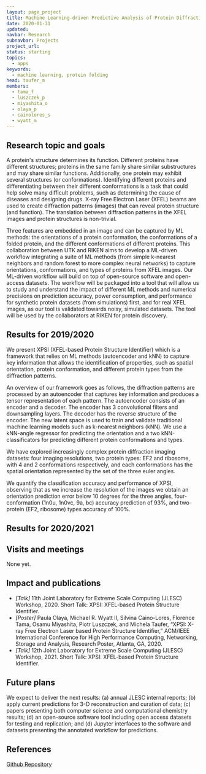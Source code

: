 ```yaml
---
layout: page_project
title: Machine Learning-driven Predictive Analysis of Protein Diffraction Data
date: 2020-01-31
updated:
navbar: Research
subnavbar: Projects
project_url:
status: starting
topics:
  - apps
keywords:
  - machine learning, protein folding
head: taufer_m
members:
  - tama_f
  - luszczek_p
  - miyashita_o
  - olaya_p
  - cainolores_s
  - wyatt_m
---
```


## Research topic and goals

A protein's structure determines its function. Different proteins have different structures; proteins in the same family share similar substructures and may share similar functions. Additionally, one protein may exhibit several structures (or conformations). Identifying different proteins and differentiating between their different conformations is a task that could help solve many difficult problems, such as determining the cause of diseases and designing drugs. X-ray Free Electron Laser (XFEL) beams are used to create diffraction patterns (images) that can reveal protein structure (and function). The translation between diffraction patterns in the XFEL images and protein structures is non-trivial.

Three features are embedded in an image and can be captured by ML methods: the orientations of a protein conformation, the conformations of a folded protein, and the different conformations of different proteins. This collaboration between UTK and RIKEN aims to develop a ML-driven workflow integrating a suite of ML methods (from simple k-nearest neighbors and random forest to more complex neural networks) to capture orientations, conformations, and types of proteins from XFEL images. Our ML-driven workflow will build on top of open-source software and open-access datasets. The workflow will be packaged into a tool that will allow us to study and understand the impact of different ML methods and numerical precisions on prediction accuracy, power consumption, and performance for synthetic protein datasets (from simulations) first, and for real XFEL images, as our tool is validated towards noisy, simulated datasets. The tool will be used by the collaborators at RIKEN for protein discovery.


## Results for 2019/2020
We present XPSI (XFEL-based Protein Structure Identifier) which is a framework that relies on ML methods (autoencoder and kNN) to capture key information that allows the identification of properties, such as spatial orientation, protein conformation, and different protein types from the diffraction patterns. 

An overview of our framework goes as follows, the diffraction patterns are processed by an autoencoder that captures key information and produces a tensor representation of each pattern. The autoencoder consists of an encoder and a decoder. The encoder has 3 convolutional filters and downsampling layers. The decoder has the reverse structure of the encoder. The new latent space is used to train and validate traditional machine learning models such as k-nearest neighbors (kNN). We use a kNN-angle regressor for predicting the orientation and a two kNN-classificators for predicting different protein conformations and types.

We have explored increasingly complex protein diffraction imaging datasets: four imaging resolutions, two protein types: EF2 and ribosome, with 4 and 2 conformations respectively, and each conformations has the spatial orientation represented by the set of the three euler angles. 

We quantify the classification accuracy and performance of XPSI, observing that as we increase the resolution of the images we obtain an orientation prediction error below 10 degrees for the three angles, four-conformation (1n0u, 1n0vc, 9a, bc) accuracy prediction of 93%, and two-protein (EF2, ribosome) types accuracy of 100%.

## Results for 2020/2021

## Visits and meetings
None yet.

## Impact and publications

 * _[Talk]_ 11th Joint Laboratory for Extreme Scale Computing (JLESC) Workshop, 2020. Short Talk: XPSI: XFEL-based Protein Structure Identifier.
 * _[Poster]_ Paula Olaya, Michael R. Wyatt II, Silvina Caino-Lores, Florence Tama, Osamu Miyashita, Piotr Luszczek, and Michela Taufer, “XPSI: X-ray Free Electron Laser based Protein Structure Identifier,” ACM/IEEE International Conference for High Performance Computing, Networking, Storage and Analysis, Research Poster, Atlanta, GA, 2020.
 * _[Talk]_ 12th Joint Laboratory for Extreme Scale Computing (JLESC) Workshop, 2021. Short Talk: XPSI: XFEL-based Protein Structure Identifier.


## Future plans
We expect to deliver the next results: (a) annual JLESC internal reports; (b) apply current predictions for 3-D reconstruction and curation of data; (c) papers presenting both computer science and computational chemistry results;  (d) an open-source software tool including open access datasets for testing and replication; and (d) Jupyter interfaces to the software and datasets presenting the annotated workflow for predictions.

## References
[Github Repository](https://github.com/TauferLab/Project_Protein_Diffraction)
